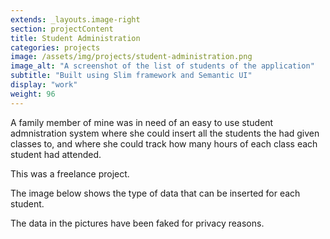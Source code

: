 ```yaml
---
extends: _layouts.image-right
section: projectContent
title: Student Administration
categories: projects
image: /assets/img/projects/student-administration.png
image_alt: "A screenshot of the list of students of the application"
subtitle: "Built using Slim framework and Semantic UI"
display: "work"
weight: 96
---
```


A family member of mine was in need of an easy to use student admnistration system where she could insert all the students the had given classes to, and where she could track how many hours of each class each student had attended.

This was a freelance project.

The image below shows the type of data that can be inserted for each student.

The data in the pictures have been faked for privacy reasons.

<img src="/assets/img/projects/student-administration-full.png" class="rounded img-border" alt="">